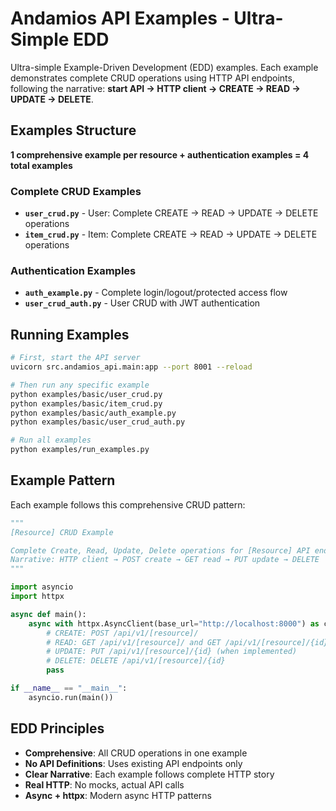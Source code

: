 # Andamios API Examples - Ultra-Simple EDD

Ultra-simple Example-Driven Development (EDD) examples. Each example demonstrates complete CRUD operations using HTTP API endpoints, following the narrative: **start API → HTTP client → CREATE → READ → UPDATE → DELETE**.

## Examples Structure

**1 comprehensive example per resource + authentication examples = 4 total examples**

### Complete CRUD Examples
- **`user_crud.py`** - User: Complete CREATE → READ → UPDATE → DELETE operations
- **`item_crud.py`** - Item: Complete CREATE → READ → UPDATE → DELETE operations

### Authentication Examples  
- **`auth_example.py`** - Complete login/logout/protected access flow
- **`user_crud_auth.py`** - User CRUD with JWT authentication

## Running Examples

```bash
# First, start the API server
uvicorn src.andamios_api.main:app --port 8001 --reload

# Then run any specific example
python examples/basic/user_crud.py
python examples/basic/item_crud.py
python examples/basic/auth_example.py
python examples/basic/user_crud_auth.py

# Run all examples
python examples/run_examples.py
```

## Example Pattern

Each example follows this comprehensive CRUD pattern:

```python
"""
[Resource] CRUD Example

Complete Create, Read, Update, Delete operations for [Resource] API endpoints.
Narrative: HTTP client → POST create → GET read → PUT update → DELETE
"""

import asyncio
import httpx

async def main():
    async with httpx.AsyncClient(base_url="http://localhost:8000") as client:
        # CREATE: POST /api/v1/[resource]/
        # READ: GET /api/v1/[resource]/ and GET /api/v1/[resource]/{id}
        # UPDATE: PUT /api/v1/[resource]/{id} (when implemented)
        # DELETE: DELETE /api/v1/[resource]/{id}
        pass

if __name__ == "__main__":
    asyncio.run(main())
```

## EDD Principles

- **Comprehensive**: All CRUD operations in one example
- **No API Definitions**: Uses existing API endpoints only
- **Clear Narrative**: Each example follows complete HTTP story
- **Real HTTP**: No mocks, actual API calls
- **Async + httpx**: Modern async HTTP patterns